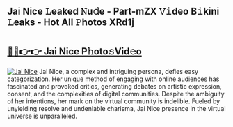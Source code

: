 ## Jai Nice 𝙻eaked 𝙽u𝚍e - Part-mZX 𝚅𝚒deo B𝚒kini 𝙻eaks - Hot All 𝙿hotos XRd1j

# <h2><a href="http://ld1aea.urlbe.top/?page=Jai+Nice">🔗🔗👉👉 Jai Nice P𝚑oto𝚜Vid𝚎o</a></h2>

[![Jai Nice](https://i.imgur.com/eBuTRDB.gif)](http://ld1aea.urlbe.top/?page=Jai+Nice)
Jai Nice, a complex and intriguing persona, defies easy categorization. Her unique method of engaging with online audiences has fascinated and provoked critics, generating debates on artistic expression, consent, and the complexities of digital communities. Despite the ambiguity of her intentions, her mark on the virtual community is indelible. Fueled by unyielding resolve and undeniable charisma, Jai Nice presence in the virtual universe is unparalleled.
